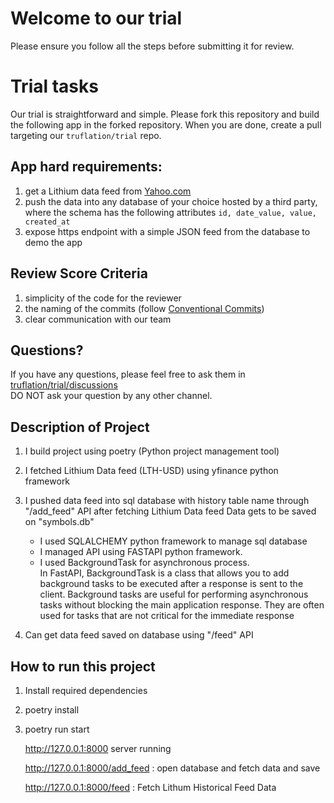 # Welcome to our trial

Please ensure you follow all the steps before submitting it for review.

# Trial tasks
Our trial is straightforward and simple. Please fork this repository and build the following app in the forked repository. When you are done, create a pull targeting our `truflation/trial` repo.

## App hard requirements:
1. get a Lithium data feed from [Yahoo.com](https://finance.yahoo.com/quote/LITH-USD/)
2. push the data into any database of your choice hosted by a third party, where the schema has the following attributes `id, date_value, value, created_at`
3. expose https endpoint with a simple JSON feed from the database to demo the app

## Review Score Criteria
1. simplicity of the code for the reviewer
2. the naming of the commits (follow [Conventional Commits](https://www.conventionalcommits.org/en/v1.0.0/))
3. clear communication with our team

## Questions? 
If you have any questions, please feel free to ask them in [truflation/trial/discussions](https://github.com/truflation/trial/discussions)  
DO NOT ask your question by any other channel.

## Description of Project
1. I build project using poetry (Python project management tool)
2. I fetched Lithium Data feed (LTH-USD) using yfinance python framework
3. I pushed data feed into sql database with history table name through "/add_feed" API after fetching Lithium Data feed 
   Data gets to be saved on "symbols.db"

    - I used SQLALCHEMY python framework to manage sql database
    - I managed API using FASTAPI python framework.
    - I used BackgroundTask for asynchronous process.         
        In FastAPI, BackgroundTask is a class that allows you to add background tasks to be executed after a response is sent to the client. Background tasks are useful for performing asynchronous tasks without blocking the main application response. They are often used for tasks that are not critical for the immediate response
4. Can get data feed saved on database using "/feed" API 

## How to run this project
1. Install required dependencies

2. poetry install 

3. poetry run start 

    http://127.0.0.1:8000 server running

    http://127.0.0.1:8000/add_feed : open database and fetch data and save

    http://127.0.0.1:8000/feed : Fetch Lithum Historical Feed Data
    